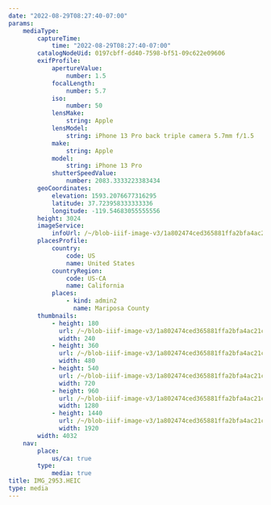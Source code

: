 ```yaml
---
date: "2022-08-29T08:27:40-07:00"
params:
    mediaType:
        captureTime:
            time: "2022-08-29T08:27:40-07:00"
        catalogNodeUid: 0197cbff-dd40-7598-bf51-09c622e09606
        exifProfile:
            apertureValue:
                number: 1.5
            focalLength:
                number: 5.7
            iso:
                number: 50
            lensMake:
                string: Apple
            lensModel:
                string: iPhone 13 Pro back triple camera 5.7mm f/1.5
            make:
                string: Apple
            model:
                string: iPhone 13 Pro
            shutterSpeedValue:
                number: 2083.3333223383434
        geoCoordinates:
            elevation: 1593.2076677316295
            latitude: 37.723958333333336
            longitude: -119.54683055555556
        height: 3024
        imageService:
            infoUrl: /~/blob-iiif-image-v3/1a802474ced365881ffa2bfa4ac21c52c7d2e0199ef2ef75c1113657c3dec519/info.json
        placesProfile:
            country:
                code: US
                name: United States
            countryRegion:
                code: US-CA
                name: California
            places:
                - kind: admin2
                  name: Mariposa County
        thumbnails:
            - height: 180
              url: /~/blob-iiif-image-v3/1a802474ced365881ffa2bfa4ac21c52c7d2e0199ef2ef75c1113657c3dec519/full/240%2C180/0/default.jpg
              width: 240
            - height: 360
              url: /~/blob-iiif-image-v3/1a802474ced365881ffa2bfa4ac21c52c7d2e0199ef2ef75c1113657c3dec519/full/480%2C360/0/default.jpg
              width: 480
            - height: 540
              url: /~/blob-iiif-image-v3/1a802474ced365881ffa2bfa4ac21c52c7d2e0199ef2ef75c1113657c3dec519/full/720%2C540/0/default.jpg
              width: 720
            - height: 960
              url: /~/blob-iiif-image-v3/1a802474ced365881ffa2bfa4ac21c52c7d2e0199ef2ef75c1113657c3dec519/full/1280%2C960/0/default.jpg
              width: 1280
            - height: 1440
              url: /~/blob-iiif-image-v3/1a802474ced365881ffa2bfa4ac21c52c7d2e0199ef2ef75c1113657c3dec519/full/1920%2C1440/0/default.jpg
              width: 1920
        width: 4032
    nav:
        place:
            us/ca: true
        type:
            media: true
title: IMG_2953.HEIC
type: media
---
```

